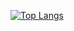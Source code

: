 [![Top Langs](https://github-readme-stats.vercel.app/api/top-langs/?username=jayesk)](https://github.com/anuraghazra/github-readme-stats)
